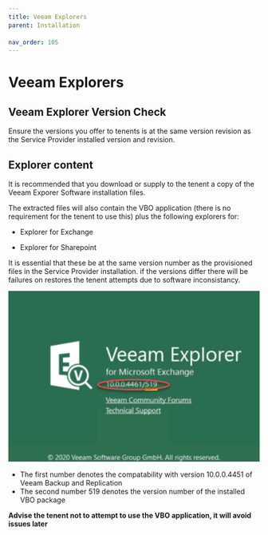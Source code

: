 ```yaml
---
title: Veeam Explorers
parent: Installation

nav_order: 105
---
```


# Veeam Explorers


## Veeam Explorer Version Check


Ensure the versions you offer to tenents is at the same version revision as the Service Provider installed version and revision.


##  Explorer content

It is recommended that you download or supply to the tenent a copy of the Veeam Exporer Software installation files.

The extracted files will also contain the VBO application (there is no requirement for the tenent to use this) plus the following explorers for:

* Explorer for Exchange

* Explorer for Sharepoint

It is essential that these be at the same version number as the provisioned files in the Service Provider installation. if the versions differ there will be failures on restores the tenent attempts due to software inconsistancy.  


![Vex_Version](./images/vex_ver.png)  

* The first number denotes the compatability with version 10.0.0.4451 of Veeam Backup and Replication
* The second number 519 denotes the version number of the installed VBO package

**Advise the tenent not to attempt to use the VBO application, it will avoid issues later**
